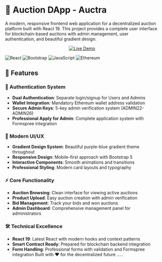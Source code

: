 # 🎯 Auction DApp - Auctra

A modern, responsive frontend web application for a decentralized auction platform built with React 19. This project provides a complete user interface for blockchain-based auctions with admin management, user authentication, and beautiful gradient design.
<p align="center">
  <a href="https://auction-dapp-auctra-2lis.vercel.app/">
    <img src="https://img.shields.io/badge/🚀 View Live Demo-blue?style=for-the-badge" alt="Live Demo" />
  </a>
</p>


![React](https://img.shields.io/badge/react-%2320232a.svg?style=for-the-badge&logo=react&logoColor=%2361DAFB)
![Bootstrap](https://img.shields.io/badge/bootstrap-%23563D7C.svg?style=for-the-badge&logo=bootstrap&logoColor=white)
![JavaScript](https://img.shields.io/badge/javascript-%23323330.svg?style=for-the-badge&logo=javascript&logoColor=%23F7DF1E)
![Ethereum](https://img.shields.io/badge/Ethereum-3C3C3D?style=for-the-badge&logo=Ethereum&logoColor=white)

## 🌟 Features

### 🔐 Authentication System
- **Dual Authentication**: Separate login/signup for Users and Admins
- **Wallet Integration**: Mandatory Ethereum wallet address validation
- **Secure Admin Keys**: 5-key admin verification system (ADMIN22-ADMIN26)
- **Professional Apply for Admin**: Complete application system with Formspree integration

### 🎨 Modern UI/UX
- **Gradient Design System**: Beautiful purple-blue gradient theme throughout
- **Responsive Design**: Mobile-first approach with Bootstrap 5
- **Interactive Components**: Smooth animations and transitions
- **Professional Styling**: Modern card layouts and typography

### ⚡ Core Functionality
- **Auction Browsing**: Clean interface for viewing active auctions
- **Product Upload**: Easy auction creation with admin verification
- **Bid Management**: Track your bids and won auctions
- **Admin Dashboard**: Comprehensive management panel for administrators

### 🛠️ Technical Excellence
- **React 19**: Latest React with modern hooks and context patterns
- **Smart Contract Ready**: Prepared for blockchain backend integration
- **Form Handling**: Professional forms with validation and Formspree integration
Built with ❤️ for the decentralized future
.....


